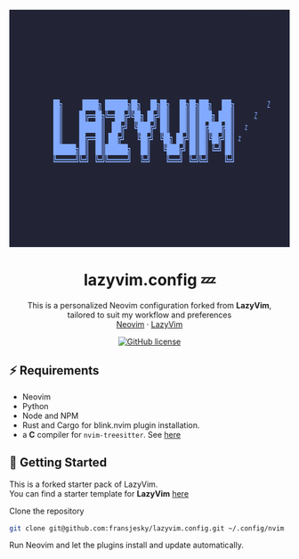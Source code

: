 <div id="top"></div>
<br/>
<div align="center">
  <a href="https://github.com/fransjesky/sinclair">
    <img src="Logo.png" alt="Logo" width="779" height="426">
  </a>
  <h1>lazyvim.config 💤</h1>
  <p align="center">
    This is a personalized Neovim configuration forked from <strong>LazyVim</strong>,<br/>tailored to suit my workflow and preferences
    <br />
    <a href="https://neovim.io/">Neovim</a>
    ·
    <a href="http://www.lazyvim.org/">LazyVim</a>
  </p>

[![GitHub license](https://img.shields.io/badge/License-Apache_2.0-blue.svg?style=flat&color=%232196f3)](https://github.com/fransjesky/lazyvim.config/LICENSE)

</div>

## ⚡️ Requirements

- Neovim
- Python
- Node and NPM
- Rust and Cargo for blink.nvim plugin installation.
- a **C** compiler for `nvim-treesitter`. See [here](https://github.com/nvim-treesitter/nvim-treesitter#requirements)

## 🚀 Getting Started

This is a forked starter pack of LazyVim.
<br />
You can find a starter template for **LazyVim** [here](https://github.com/LazyVim/starter)

Clone the repository

```sh
git clone git@github.com:fransjesky/lazyvim.config.git ~/.config/nvim
```

Run Neovim and let the plugins install and update automatically.
